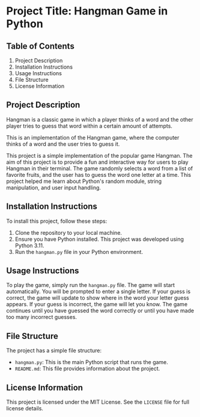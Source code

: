 # Project Title: Hangman Game in Python

## Table of Contents
1. Project Description
2. Installation Instructions
3. Usage Instructions
4. File Structure
5. License Information

## Project Description
Hangman is a classic game in which a player thinks of a word and the other player tries to guess that word within a certain amount of attempts.

This is an implementation of the Hangman game, where the computer thinks of a word and the user tries to guess it. 

This project is a simple implementation of the popular game Hangman. The aim of this project is to provide a fun and interactive way for users to play Hangman in their terminal. The game randomly selects a word from a list of favorite fruits, and the user has to guess the word one letter at a time. This project helped me learn about Python's random module, string manipulation, and user input handling.

## Installation Instructions
To install this project, follow these steps:
1. Clone the repository to your local machine.
2. Ensure you have Python installed. This project was developed using Python 3.11.
3. Run the `hangman.py` file in your Python environment.

## Usage Instructions
To play the game, simply run the `hangman.py` file. The game will start automatically. You will be prompted to enter a single letter. If your guess is correct, the game will update to show where in the word your letter guess appears. If your guess is incorrect, the game will let you know. The game continues until you have guessed the word correctly or until you have made too many incorrect guesses.

## File Structure
The project has a simple file structure:
- `hangman.py`: This is the main Python script that runs the game.
- `README.md`: This file provides information about the project.

## License Information
This project is licensed under the MIT License. See the `LICENSE` file for full license details.
